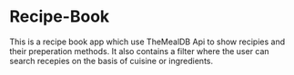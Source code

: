 # Recipe-Book
This is a recipe book app which use TheMealDB Api to show recipies and their preperation methods. It also contains a filter where the user can search recepies on the basis of cuisine or ingredients. 
